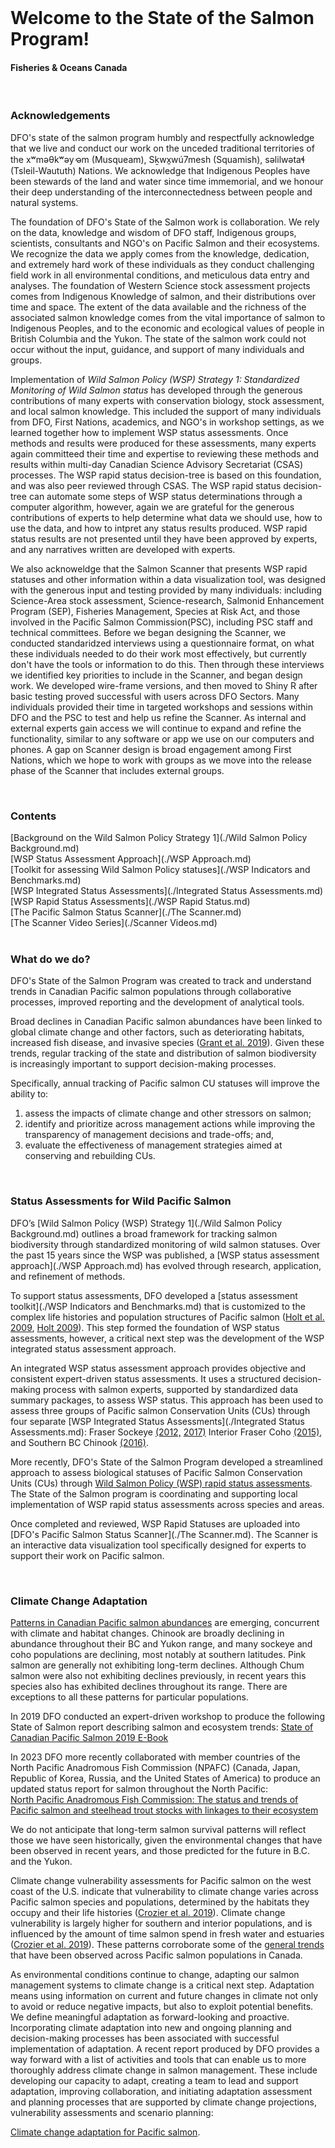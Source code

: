 <br>
<h1> Welcome to the State of the Salmon Program!</h1>
<h4> Fisheries & Oceans Canada</h4>
<br>


<h3> Acknowledgements</h3>
DFO's state of the salmon program humbly and respectfully acknowledge that we live and conduct our work on the unceded traditional territories of the xʷməθkʷəy̓ əm (Musqueam), Sḵwx̱wú7mesh (Squamish), səlilwətaɬ (Tsleil-Waututh) Nations. We acknowledge that Indigenous Peoples have been stewards of the land and water since time immemorial, and we honour their deep understanding of the interconnectedness between people and natural systems. 

The foundation of DFO's State of the Salmon work is collaboration. We rely on the data, knowledge and wisdom of DFO staff, Indigenous groups, scientists,  consultants and NGO's on Pacific Salmon and their ecosystems. We recognize the data we apply comes from the knowledge, dedication, and extremely hard work of these individuals as they conduct challenging field work in all environmental conditions, and meticulous data entry and analyses. The foundation of Western Science stock assessment projects comes from Indigenous Knowledge of salmon, and their distributions over time and space. The extent of the data available and the richness of the associated salmon knowledge comes from the vital importance of salmon to Indigenous Peoples, and to the economic and ecological values of people in British Columbia and the Yukon. The state of the salmon work could not occur without the input, guidance, and support of many individuals and groups. 

Implementation of _Wild Salmon Policy (WSP) Strategy 1: Standardized Monitoring of Wild Salmon status_ has developed through the generous contributions of many experts with conservation biology, stock assessment, and local salmon knowledge. This included the support of many individuals from DFO, First Nations, academics, and NGO's in workshop settings, as we learned together how to implement WSP status assessments. Once methods and results were produced for these assessments, many experts again committeed their time and expertise to reviewing these methods and results within multi-day Canadian Science Advisory Secretariat (CSAS) processes. The WSP rapid status decision-tree is based on this foundation, and was also peer reviewed through CSAS. The WSP rapid status decision-tree can automate some steps of WSP status determinations through a computer algorithm, however, again we are grateful for the generous contributions of experts to help determine what data we should use, how to use the data, and how to intpret any status results produced. WSP rapid status results are not presented until they have been approved by experts, and any narratives written are developed with experts.

We also acknoweldge that the Salmon Scanner that presents WSP rapid statuses and other information within a data visualization tool, was designed with the generous input and testing provided by many individuals: including Science-Area stock assessment, Science-research, Salmonid Enhancement Program (SEP), Fisheries Management, Species at Risk Act, and those involved in the Pacific Salmon Commission(PSC), including PSC staff and technical committees. Before we began designing the Scanner, we conducted standaridzed interviews using a questionnaire format, on what these individuals needed to do their work most effectively, but currently don't have the tools or information to do this. Then through these interviews we identified key priorities to include in the Scanner, and began design work. We developed wire-frame versions, and then moved to Shiny R after basic testing proved successful with users across DFO Sectors. Many individuals provided their time in targeted workshops and sessions within DFO and the PSC to test and help us refine the Scanner. As internal and external experts gain access we will continue to expand and refine the functionality, similar to any software or app we use on our computers and phones. A gap on Scanner design is broad engagement among First Nations, which we hope to work with groups as we move into the release phase of the Scanner that includes external groups.

<br>
<h3> Contents </h3>

[Background on the Wild Salmon Policy Strategy 1](./Wild Salmon Policy Background.md)   
[WSP Status Assessment Approach](./WSP Approach.md)   
[Toolkit for assessing Wild Salmon Policy statuses](./WSP Indicators and Benchmarks.md)   
[WSP Integrated Status Assessments](./Integrated Status Assessments.md)   
[WSP Rapid Status Assessments](./WSP Rapid Status.md)   
[The Pacific Salmon Status Scanner](./The Scanner.md)  
[The Scanner Video Series](./Scanner Videos.md)  
<br>
<h3> What do we do?</h3>

DFO's State of the Salmon Program was created to track and understand trends in Canadian Pacific salmon populations through collaborative processes, improved reporting and the development of analytical tools. 

Broad declines in Canadian Pacific salmon abundances have been linked to global climate change and other factors, such as deteriorating habitats, increased fish disease, and invasive species ([Grant et al. 2019](./References.md)). Given these trends, regular tracking of the state and distribution of salmon biodiversity is increasingly important to support decision-making processes. 

Specifically, annual tracking of Pacific salmon CU statuses will improve the ability to: 
1. assess the impacts of climate change and other stressors on salmon; 
2. identify and prioritize across management actions while improving the transparency of management decisions and trade-offs; and, 
3. evaluate the effectiveness of management strategies aimed at conserving and rebuilding CUs.

<br>

<h3> Status Assessments for Wild Pacific Salmon </h3>

DFO’s [Wild Salmon Policy (WSP) Strategy 1](./Wild Salmon Policy Background.md) outlines a broad framework for tracking salmon biodiversity through standardized monitoring of wild salmon statuses. Over the past 15 years since the WSP was published, a [WSP status assessment approach](./WSP Approach.md) has evolved through research, application, and refinement of methods.

To support status assessments, DFO developed a [status assessment toolkit](./WSP Indicators and Benchmarks.md) that is customized to the complex life histories and population structures of Pacific salmon ([Holt et al. 2009](./References.md), [Holt 2009](./References.md)). This step formed the foundation of WSP status assessments, however, a critical next step was the development of the WSP integrated status assessment approach.

An integrated WSP status assessment approach provides objective and consistent expert-driven status assessments. It uses a structured decision-making process with salmon experts, supported by standardized data summary packages, to assess WSP status. This approach has been used to assess three groups of Pacific salmon Conservation Units (CUs) through four separate [WSP Integrated Status Assessments](./Integrated Status Assessments.md): 
Fraser Sockeye <a href="https://waves-vagues.dfo-mpo.gc.ca/library-bibliotheque/349836.pdf">(2012,</a> <a href="https://waves-vagues.dfo-mpo.gc.ca/library-bibliotheque/40712163.pdf">2017)</a> 
Interior Fraser Coho <a href="https://waves-vagues.dfo-mpo.gc.ca/library-bibliotheque/364851.pdf">(2015)</a>, and Southern BC Chinook <a href="https://waves-vagues.dfo-mpo.gc.ca/library-bibliotheque/40595419.pdf">(2016)</a>.

More recently, DFO's State of the Salmon Program developed a streamlined approach to assess biological statuses of Pacific Salmon Conservation Units (CUs) through 
<a href="https://waves-vagues.dfo-mpo.gc.ca/library-bibliotheque/41225260.pdf">Wild Salmon Policy (WSP) rapid status assessments</a>. The State of the Salmon program is coordinating and supporting 
local implementation of WSP rapid status assessments across species and areas.

Once completed and reviewed, WSP Rapid Statuses are uploaded into [DFO's Pacific Salmon Status Scanner](./The Scanner.md). The Scanner is an interactive data visualization tool specifically designed for experts to support their work on Pacific salmon. 



<br>

<h3> Climate Change Adaptation </h3>

<a href= "https://waves-vagues.dfo-mpo.gc.ca/library-bibliotheque/40807071.pdf">Patterns in Canadian Pacific salmon abundances</a> are emerging, concurrent with climate and habitat changes. Chinook are broadly declining in abundance throughout their BC and Yukon range, and many sockeye and coho populations are declining, most notably at southern latitudes. Pink salmon are generally not exhibiting long-term declines. Although Chum salmon were also not exhibiting declines previously, in recent years this species also has exhibited declines throughout its range. There are exceptions to all these patterns for particular populations.

In 2019 DFO conducted an expert-driven workshop to produce the following State of Salmon report describing salmon and ecosystem trends:
<a href = "https://www.dfo-mpo.gc.ca/species-especes/publications/salmon-saumon/state-etat-2019/ebook/index-eng.html">State of Canadian Pacific Salmon 2019 E-Book</a>

In 2023 DFO more recently collaborated with member countries of the North Pacific Anadromous Fish Commission (NPAFC) (Canada, Japan, Republic of Korea, Russia, and the United States of America) to produce an updated status report for salmon throughout the North Pacific:                                       
<a href = "https://www.npafc.org/TR19/">North Pacific Anadromous Fish Commission: The status and trends of Pacific salmon and steelhead trout stocks with linkages to their ecosystem </a>

We do not anticipate that long-term salmon survival patterns will reflect those we have seen historically, given the environmental changes that have been observed in recent years, and those predicted for the 
future in B.C. and the Yukon. 

Climate change vulnerability assessments for Pacific salmon on the west coast of the U.S. indicate that vulnerability to climate change varies across Pacific salmon species and 
populations, determined by the habitats they occupy and their life histories ([Crozier et al. 2019](./References.md)). Climate change vulnerability is largely higher for southern and interior populations, and is influenced by the amount of time salmon spend in fresh water and estuaries ([Crozier et al. 2019](./References.md)). These patterns corroborate some of the <a href= "https://waves-vagues.dfo-mpo.gc.ca/library-bibliotheque/40807071.pdf">general trends</a> that have been observed across Pacific salmon populations in Canada.

As environmental conditions continue to change, adapting our salmon management systems to climate change is a critical next step. Adaptation means using information on current and future changes in climate not only to avoid or reduce negative impacts, but also to exploit potential benefits. We define meaningful adaptation as forward-looking and proactive. Incorporating climate adaptation into new and ongoing planning and decision-making processes has been associated with successful implementation of adaptation. A recent report produced by DFO provides a way forward with a list of activities and tools that can enable us to more thoroughly address climate change in salmon management. These include developing our capacity to adapt, creating a team to lead and support adaptation, improving collaboration, and initiating adaptation assessment and planning processes that are supported by climate change projections, vulnerability assessments and scenario planning:

<a href="https://publications.gc.ca/collections/collection_2023/mpo-dfo/Fs144-70-2023-eng.pdf">Climate change adaptation for Pacific salmon</a>. 
 
